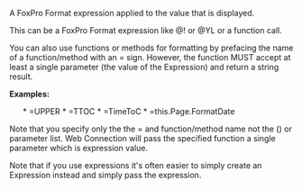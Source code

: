 ﻿A FoxPro Format expression applied to the value that is displayed.

This can be a FoxPro Format expression like @! or @YL or a function call. 

You can also use functions or methods for formatting by prefacing the name of a function/method with an = sign. However, the function MUST accept at least a single parameter (the value of the Expression) and return a string result.

**Examples:**  
<ul>
* =UPPER
* =TTOC         
* =TimeToC     
* =this.Page.FormatDate
</ul>
Note that you specify only the the = and function/method name not the () or parameter list. Web Connection will pass the specified function a single parameter which is expression value.

Note that if you use expressions it's often easier to simply create an Expression instead and simply pass the expression.